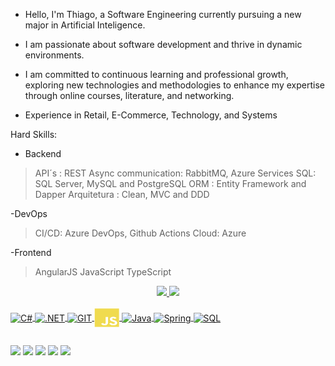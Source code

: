 - Hello, I'm Thiago, a Software Engineering currently pursuing a new major in Artificial Inteligence.
- I am passionate about software development and thrive in dynamic environments.
- I am committed to continuous learning and professional growth, exploring new technologies and methodologies to enhance my expertise through online courses, literature, and networking.

- Experience in Retail, E-Commerce, Technology, and Systems

Hard Skills:
- Backend
> API´s : REST
> Async communication: RabbitMQ, Azure Services
> SQL: SQL Server, MySQL and PostgreSQL
> ORM : Entity Framework and Dapper
> Arquitetura : Clean, MVC and DDD

-DevOps
> CI/CD: Azure DevOps, Github Actions
> Cloud: Azure

-Frontend
> AngularJS
> JavaScript
> TypeScript

<div align="center">
  <a href="https://github.com/rxthiago">
  <img height="180em" src="https://github-readme-stats.vercel.app/api?username=rxthiago&show_icons=true&theme=darke&include_all_commits=true&count_private=true"/>
  <img height="180em" src="https://github-readme-stats.vercel.app/api/top-langs/?username=rxthiago&layout=compact&langs_count=7&theme=darke"/>
</div>
  
<div style="display: inline_block"><br>
  <img align="center" alt="C#" height="30" width="40" src="https://cdn.jsdelivr.net/gh/devicons/devicon/icons/csharp/csharp-original.svg"/>
  <img align="center" alt=".NET" height="30" width="40" src="https://cdn.jsdelivr.net/gh/devicons/devicon/icons/dotnetcore/dotnetcore-original.svg"/>
  <img align="center" alt="GIT" height="30" width="40" src="https://cdn.jsdelivr.net/gh/devicons/devicon/icons/git/git-original-wordmark.svg" />
  <img align="center" alt="Js" height="30" width="40" src="https://raw.githubusercontent.com/devicons/devicon/master/icons/javascript/javascript-plain.svg">
  <img align="center" alt="Java" height="30" width="40" src="https://cdn.jsdelivr.net/gh/devicons/devicon@latest/icons/java/java-original-wordmark.svg">
  <img align="center" alt="Spring" height="30" width="40" src="https://cdn.jsdelivr.net/gh/devicons/devicon@latest/icons/spring/spring-original-wordmark.svg">
  <img align="center" alt="SQL" height="30" width="40" src="https://cdn.jsdelivr.net/gh/devicons/devicon/icons/microsoftsqlserver/microsoftsqlserver-plain.svg">
  
</div>
  
 ##
  <div> 
    <a href="https://wa.me/5521970274704" target="_blank"><img src="https://img.shields.io/badge/WhatsApp-25D366?style=for-the-badge&logo=whatsapp&logoColor=white" target="_blank"></a>
  <a href="https://www.youtube.com/channel/UCi0tArmDjiq6esCi7iPCwSQ" target="_blank"><img src="https://img.shields.io/badge/YouTube-FF0000?style=for-the-badge&logo=youtube&logoColor=white" target="_blank"></a>
  <a href="https://www.instagram.com/rxthgo/" target="_blank"><img src="https://img.shields.io/badge/-Instagram-%23E4405F?style=for-the-badge&logo=instagram&logoColor=white" target="_blank"></a>
  <a href = "mailto:thiagooliveira1345@hotmail.com"><img src="https://img.shields.io/badge/Microsoft_Outlook-0078D4?style=for-the-badge&logo=microsoft-outlook&logoColor=white"></a>
  <a href="https://www.linkedin.com/in/rxthiago/" target="_blank"><img src="https://img.shields.io/badge/-LinkedIn-%230077B5?style=for-the-badge&logo=linkedin&logoColor=white" target="_blank"></a> 
  </div>
